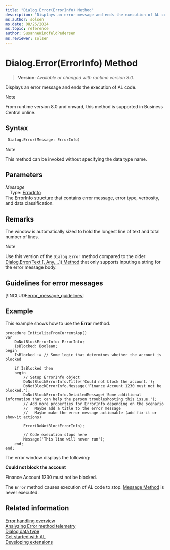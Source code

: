 ```yaml
---
title: "Dialog.Error(ErrorInfo) Method"
description: "Displays an error message and ends the execution of AL code."
ms.author: solsen
ms.date: 08/26/2024
ms.topic: reference
author: SusanneWindfeldPedersen
ms.reviewer: solsen
---
```

[//]: # (START>DO_NOT_EDIT)
[//]: # (IMPORTANT:Do not edit any of the content between here and the END>DO_NOT_EDIT.)
[//]: # (Any modifications should be made in the .xml files in the ModernDev repo.)
# Dialog.Error(ErrorInfo) Method
> **Version**: _Available or changed with runtime version 3.0._

Displays an error message and ends the execution of AL code.

> [!NOTE]
> From runtime version 8.0 and onward, this method is supported in Business Central online.

## Syntax
```AL
 Dialog.Error(Message: ErrorInfo)
```
> [!NOTE]
> This method can be invoked without specifying the data type name.
## Parameters
*Message*  
&emsp;Type: [ErrorInfo](../errorinfo/errorinfo-data-type.md)  
The ErrorInfo structure that contains error message, error type, verbosity, and data classification.  



[//]: # (IMPORTANT: END>DO_NOT_EDIT)

## Remarks  

The window is automatically sized to hold the longest line of text and total number of lines.  

> [!NOTE]
> Use this version of the `Dialog.Error` method compared to the older [Dialog.Error(Text [, Any,...]) Method](dialog-error-string-joker-method.md) that only supports inputing a string for the error message body.


## Guidelines for error messages

[!INCLUDE[error_message_guidelines](../../includes/include-error-message-guidelines.md)]

## Example  

This example shows how to use the **Error** method. 
 
```al
procedure InitializeFromCurrentApp()
var
    DoNotBlockErrorInfo: ErrorInfo;
    IsBlocked: Boolean;
begin
    IsBlocked := // Some logic that determines whether the account is blocked
    
    if IsBlocked then
    begin
        // Setup ErrorInfo object
        DoNotBlockErrorInfo.Title('Could not block the account.');
        DoNotBlockErrorInfo.Message('Finance Account 1230 must not be blocked.');
        DoNotBlockErrorInfo.DetailedMessage('Some additional information that can help the person troubleshooting this issue.');
        // Add more properties for ErrorInfo depending on the scenario
        //   Maybe add a title to the error message 
        //   Maybe make the error message actionable (add fix-it or show-it actions)

        Error(DoNotBlockErrorInfo);

        // Code execution stops here
        Message('This line will never run');
    end;
end;
```  

The error window displays the following:  

**Could not block the account**

Finance Account 1230 must not be blocked.


The `Error` method causes execution of AL code to stop. [Message Method](../../methods-auto/dialog/dialog-message-method.md) is never executed.  

## Related information
[Error handling overview](../../devenv-al-error-handling.md)  
[Analyzing Error method telemetry](../../../administration/telemetry-error-method-trace.md)   
[Dialog data type](dialog-data-type.md)  
[Get started with AL](../../devenv-get-started.md)  
[Developing extensions](../../devenv-dev-overview.md)  
